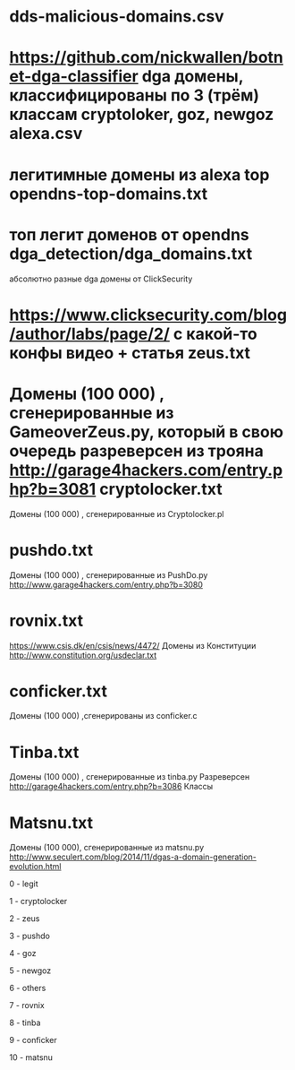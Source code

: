 dds-malicious-domains.csv
===
https://github.com/nickwallen/botnet-dga-classifier
dga домены, классифицированы по 3 (трём) классам cryptoloker, goz, newgoz
alexa.csv
===
легитимные домены из alexa top
opendns-top-domains.txt
===
топ легит доменов от opendns
dga_detection/dga_domains.txt
===
абсолютно разные dga домены от ClickSecurity

https://www.clicksecurity.com/blog/author/labs/page/2/ с какой-то конфы видео + статья
zeus.txt
===
Домены (100 000) , сгенерированные из GameoverZeus.py, который в свою очередь разреверсен из трояна http://garage4hackers.com/entry.php?b=3081
cryptolocker.txt
===
Домены (100 000) , сгенерированные из Сryptolocker.pl

pushdo.txt
====
Домены (100 000) , сгенерированные из PushDo.py
http://www.garage4hackers.com/entry.php?b=3080

rovnix.txt
====
https://www.csis.dk/en/csis/news/4472/
Домены из Конституции
http://www.constitution.org/usdeclar.txt

conficker.txt
====
Домены (100 000) ,сгенерированы из conficker.c

Tinba.txt
===
Домены (100 000) , сгенерированные из tinba.py
Разреверсен http://garage4hackers.com/entry.php?b=3086
Классы

Matsnu.txt
===
Домены (100 000), сгенерированные из matsnu.py http://www.seculert.com/blog/2014/11/dgas-a-domain-generation-evolution.html


0 - legit

1 - cryptolocker

2 - zeus

3 - pushdo

4 - goz

5 - newgoz

6 - others

7 - rovnix

8 - tinba

9 - conficker

10 - matsnu
